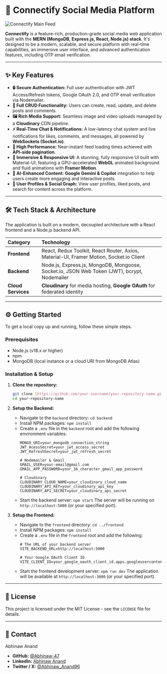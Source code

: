 # 🚀 Connectify Social Media Platform

![Connectify Main Feed](https://i.imgur.com/K1j11iF.jpg)

**Connectify** is a feature-rich, production-grade social media web application built with the **MERN (MongoDB, Express.js, React, Node.js) stack**. It's designed to be a modern, scalable, and secure platform with real-time capabilities, an immersive user interface, and advanced authentication features, including OTP email verification.

---

## ✨ Key Features

-   **🔒 Secure Authentication:** Full user authentication with JWT Access/Refresh tokens, Google OAuth 2.0, and OTP email verification via Nodemailer.
-   **📝 Full CRUD Functionality:** Users can create, read, update, and delete posts and comments.
-   **🖼️ Rich Media Support:** Seamless image and video uploads managed by a **Cloudinary** CDN pipeline.
-   **⚡ Real-Time Chat & Notifications:** A low-latency chat system and live notifications for likes, comments, and messages, all powered by **WebSockets (Socket.io)**.
-   **🚀 High Performance:** Near-instant feed loading times achieved with **API-side pagination**.
-   **🎨 Immersive & Responsive UI:** A stunning, fully responsive UI built with Material-UI, featuring a GPU-accelerated **WebGL** animated background and fluid animations with **Framer Motion**.
-   **🤖 AI-Enhanced Content:** **Google Gemini & Copilot** integration to help users create more engaging and interactive posts.
-   **👤 User Profiles & Social Graph:** View user profiles, liked posts, and search for content across the platform.

---

## 🛠️ Tech Stack & Architecture

The application is built on a modern, decoupled architecture with a React frontend and a Node.js backend API.

| Category      | Technology                                                                          |
| :------------ | :---------------------------------------------------------------------------------- |
| **Frontend** | React, Redux Toolkit, React Router, Axios, Material-UI, Framer Motion, Socket.io Client |
| **Backend** | Node.js, Express.js, MongoDB, Mongoose, Socket.io, JSON Web Token (JWT), bcrypt, Nodemailer |
| **Cloud Services** | **Cloudinary** for media hosting, **Google OAuth** for federated identity |

---

## ⚙️ Getting Started

To get a local copy up and running, follow these simple steps.

### Prerequisites

-   Node.js (v18.x or higher)
-   npm
-   MongoDB (local instance or a cloud URI from MongoDB Atlas)

### Installation & Setup

1.  **Clone the repository:**
    ```sh
    git clone [https://github.com/your-username/your-repository-name.git](https://github.com/your-username/your-repository-name.git)
    cd your-repository-name
    ```

2.  **Setup the Backend:**
    -   Navigate to the `backend` directory: `cd backend`
    -   Install NPM packages: `npm install`
    -   Create a `.env` file in the `backend` root and add the following environment variables:
        ```env
        MONGO_URI=your_mongodb_connection_string
        JWT_AcessSecret=your_jwt_access_secret
        JWT_RefreshSecret=your_jwt_refresh_secret

        # Nodemailer & Gmail
        GMAIL_USER=your-email@gmail.com
        GMAIL_APP_PASSWORD=your_16_character_gmail_app_password

        # Cloudinary
        CLOUDINARY_CLOUD_NAME=your_cloudinary_cloud_name
        CLOUDINARY_API_KEY=your_cloudinary_api_key
        CLOUDINARY_API_SECRET=your_cloudinary_api_secret
        ```
    -   Start the backend server: `npm start`
        The server will be running on `http://localhost:5000` (or your specified port).

3.  **Setup the Frontend:**
    -   Navigate to the `frontend` directory: `cd ../frontend`
    -   Install NPM packages: `npm install`
    -   Create a `.env` file in the `frontend` root and add the following:
        ```env
        # The URL of your backend server
        VITE_BACKEND_URL=http://localhost:5000
        
        # Your Google OAuth Client ID
        VITE_CLIENT_ID=your_google_oauth_client_id.apps.googleusercontent.com
        ```
    -   Start the frontend development server: `npm run dev`
        The application will be available at `http://localhost:3000` (or your specified port).

---

## 📜 License

This project is licensed under the MIT License - see the `LICENSE` file for details.

---

## 👤 Contact

Abhinaw Anand

-   **GitHub:** [@Abhinaw-47](https://github.com/Abhinaw-47)
-   **LinkedIn:** [Abhinaw Anand](https://www.linkedin.com/in/abhinaw-anand-04a64124a/)
-   **Twitter / X:** [@Abhinaw\_Anand96](https://x.com/Abhinaw_Anand96)